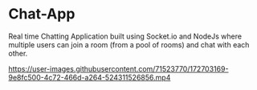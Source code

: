 # Chat-App

Real time Chatting Application built using Socket.io and NodeJs where multiple users can join a room (from a pool of rooms) and chat with each other.

https://user-images.githubusercontent.com/71523770/172703169-9e8fc500-4c72-466d-a264-524311526856.mp4

